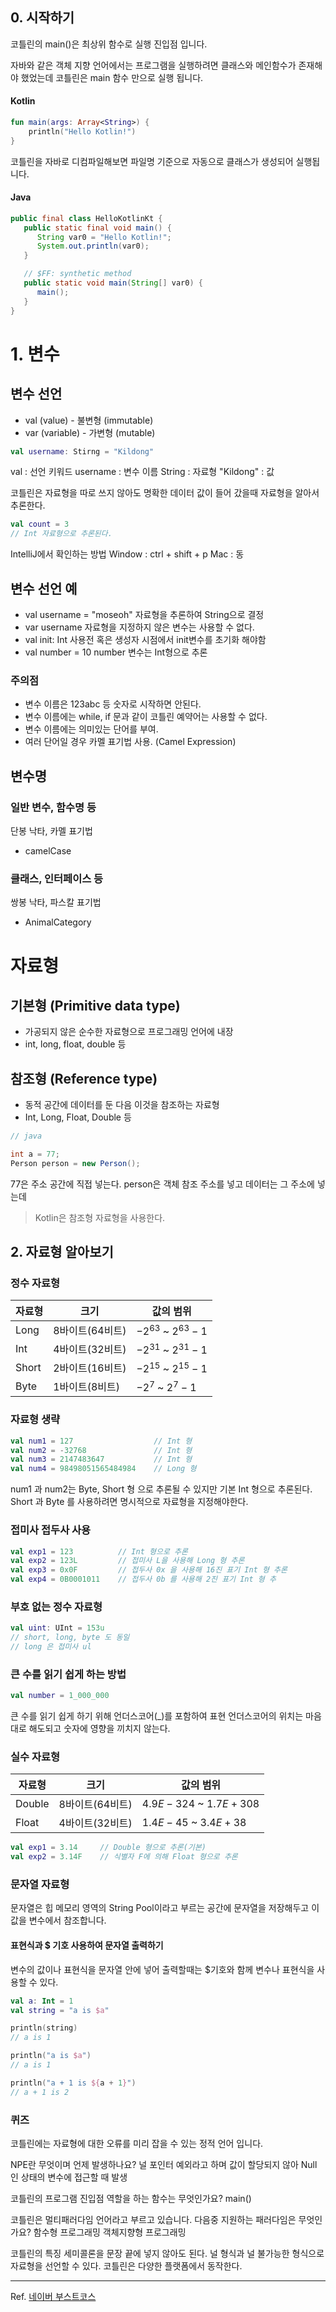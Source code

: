 ## 0. 시작하기

코틀린의 main()은 최상위 함수로 실행 진입점 입니다.

자바와 같은 객체 지향 언어에서는 프로그램을 실행하려면 클래스와 메인함수가 존재해야 했었는데
코틀린은 main 함수 만으로 실행 됩니다.

#### Kotlin
```kotlin
fun main(args: Array<String>) {
    println("Hello Kotlin!")
}
```

코틀린을 자바로 디컴파일해보면 파일명 기준으로 자동으로 클래스가 생성되어 실행됩니다.

#### Java
```java
public final class HelloKotlinKt {
   public static final void main() {
      String var0 = "Hello Kotlin!";
      System.out.println(var0);
   }

   // $FF: synthetic method
   public static void main(String[] var0) {
      main();
   }
}
```

# 1. 변수
## 변수 선언

- val (value) - 불변형 (immutable)
- var (variable) - 가변형 (mutable)

```kotlin
val username: Stirng = "Kildong"
```

val : 선언 키워드
username : 변수 이름
String : 자료형
"Kildong" : 값

코틀린은 자료형을 따로 쓰지 않아도 명확한 데이터 값이 들어 갔을때 자료형을 알아서 추론한다.

```kotlin
val count = 3
// Int 자료형으로 추론된다.
```
IntelliJ에서 확인하는 방법
Window : ctrl + shift + p
Mac : 동

## 변수 선언 예
- val username = "moseoh"
  자료형을 추론하여 String으로 결정
- var username
  자료형을 지정하지 않은 변수는 사용할 수 없다.
- val init: Int
  사용전 혹은 생성자 시점에서 init변수를 초기화 해야함
- val number = 10 
  number 변수는 Int형으로 추론
  
### 주의점
- 변수 이름은 123abc 등 숫자로 시작하면 안된다.
- 변수 이름에는 while, if 문과 같이 코틀린 예약어는 사용할 수 없다.
- 변수 이름에는 의미있는 단어를 부여.
- 여러 단어일 경우 카멜 표기법 사용. (Camel Expression)

## 변수명
### 일반 변수, 함수명 등
단봉 낙타, 카멜 표기법
- camelCase

### 클래스, 인터페이스 등
쌍봉 낙타, 파스칼 표기법
- AnimalCategory

# 자료형
## 기본형 (Primitive data type)
- 가공되지 않은 순수한 자료형으로 프로그래밍 언어에 내장
- int, long, float, double 등

## 참조형 (Reference type)
- 동적 공간에 데이터를 둔 다음 이것을 참조하는 자료형
- Int, Long, Float, Double 등

```java
// java

int a = 77;
Person person = new Person();
```
77은 주소 공간에 직접 넣는다.
person은 객체 참조 주소를 넣고 데이터는 그 주소에 넣는데

>Kotlin은 참조형 자료형을 사용한다.

## 2. 자료형 알아보기
### 정수 자료형

|자료형|크기|값의 범위|
|---|---|---|
|Long|8바이트(64비트)|$-2^{63}$ ~ $2^{63}-1$
|Int|4바이트(32비트)|$-2^{31}$ ~ $2^{31}-1$
|Short|2바이트(16비트)|$-2^{15}$ ~ $2^{15}-1$
|Byte|1바이트(8비트)|$-2^{7}$ ~ $2^{7}-1$

### 자료형 생략

```kotlin
val num1 = 127                  // Int 형
val num2 = -32768               // Int 형
val num3 = 2147483647           // Int 형
val num4 = 98498051565484984    // Long 형
```

num1 과 num2는 Byte, Short 형 으로 추론될 수 있지만 기본 Int 형으로 추론된다.
Short 과 Byte 를 사용하려면 명시적으로 자료형을 지정해야한다.

### 접미사 접두사 사용

```kotlin
val exp1 = 123          // Int 형으로 추론
val exp2 = 123L         // 접미사 L을 사용해 Long 형 추론
val exp3 = 0x0F         // 접두사 0x 을 사용해 16진 표기 Int 형 추론
val exp4 = 0B0001011    // 접두사 0b 를 사용해 2진 표기 Int 형 추
```

### 부호 없는 정수 자료형

```kotlin
val uint: UInt = 153u
// short, long, byte 도 동일
// long 은 접미사 ul
```

### 큰 수를 읽기 쉽게 하는 방법

```kotlin
val number = 1_000_000
```

큰 수를 읽기 쉽게 하기 위해 언더스코어(_)를 포함하여 표현
언더스코어의 위치는 마음대로 해도되고 숫자에 영향을 끼치지 않는다.

### 실수 자료형

|자료형|크기|값의 범위|
|---|---|---|
|Double|8바이트(64비트)|$4.9E-324$ ~ $1.7E+308$
|Float|4바이트(32비트)|$1.4E-45$ ~ $3.4E+38$

```kotlin
val exp1 = 3.14     // Double 형으로 추론(기본)
val exp2 = 3.14F    // 식별자 F에 의해 Float 형으로 추론
```

### 문자열 자료형

문자열은 힙 메모리 영역의 String Pool이라고 부르는 공간에 문자열을 저장해두고 이 값을 변수에서 참조합니다.

#### 표현식과 $ 기호 사용하여 문자열 출력하기
변수의 값이나 표현식을 문자열 안에 넣어 출력할때는 $기호와 함께 변수나 표현식을 사용할 수 있다.

```kotlin
val a: Int = 1
val string = "a is $a"

println(string)
// a is 1

println("a is $a")
// a is 1

println("a + 1 is ${a + 1}")
// a + 1 is 2
```

### 퀴즈

코틀린에는 자료형에 대한 오류를 미리 잡을 수 있는 정적 언어 입니다.

NPE란 무엇이며 언제 발생하나요?
널 포인터 예외라고 하며 값이 할당되지 않아 Null 인 상태의 변수에 접근할 때 발생

코틀린의 프로그램 진입점 역할을 하는 함수는 무엇인가요?
main()

코틀린은 멀티패러다임 언어라고 부르고 있습니다. 다음중 지원하는 패러다임은 무엇인가요?
함수형 프로그래밍
객체지향형 프로그래밍

코틀린의 특징
세미콜론을 문장 끝에 넣지 않아도 된다.
널 형식과 널 불가능한 형식으로 자료형을 선언할 수 있다.
코틀린은 다양한 플랫폼에서 동작한다.

---
Ref. <a href="https://www.boostcourse.org/" target="_blank">네이버 부스트코스</a>